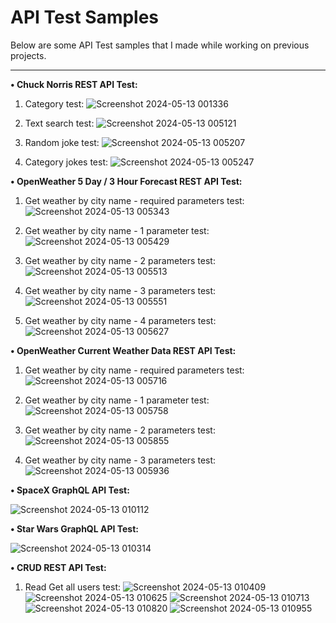 # API Test Samples

Below are some API Test samples that I made while working on previous projects.

----------------

**• Chuck Norris REST API Test:**

1. Category test:
![Screenshot 2024-05-13 001336](https://github.com/AndreiPVA/API-Tests/assets/166728489/a5c9598b-6d3f-4b1c-b512-11552cdc3efe)

2. Text search test:
![Screenshot 2024-05-13 005121](https://github.com/AndreiPVA/API-Tests/assets/166728489/a64cdd2e-39a2-41a3-88dd-340047478af9)

3. Random joke test:
![Screenshot 2024-05-13 005207](https://github.com/AndreiPVA/API-Tests/assets/166728489/f7d133e0-fa38-4305-917a-e2e073acec51)

4. Category jokes test:
![Screenshot 2024-05-13 005247](https://github.com/AndreiPVA/API-Tests/assets/166728489/d5199a9b-9942-4b57-8fa7-bd1b7be4b1ec)


**• OpenWeather 5 Day / 3 Hour Forecast REST API Test:**

1. Get weather by city name - required parameters test:
![Screenshot 2024-05-13 005343](https://github.com/AndreiPVA/API-Tests/assets/166728489/7a9c06be-3c39-4f46-ac01-d6853707528d)

2. Get weather by city name - 1 parameter test:
![Screenshot 2024-05-13 005429](https://github.com/AndreiPVA/API-Tests/assets/166728489/966c6a1b-8001-460f-bd13-8f882090e487)

3. Get weather by city name - 2 parameters test:
![Screenshot 2024-05-13 005513](https://github.com/AndreiPVA/API-Tests/assets/166728489/9b68ba96-d784-46cb-9ceb-0ed7ed56b9c1)

4. Get weather by city name - 3 parameters test:
![Screenshot 2024-05-13 005551](https://github.com/AndreiPVA/API-Tests/assets/166728489/cec60724-2c5f-4c2d-b77a-87f1e463bf25)

5. Get weather by city name - 4 parameters test:
![Screenshot 2024-05-13 005627](https://github.com/AndreiPVA/API-Tests/assets/166728489/c75a3dd9-a551-47f4-ac29-8aa56d6811a4)


**• OpenWeather Current Weather Data REST API Test:**

1. Get weather by city name - required parameters test:
![Screenshot 2024-05-13 005716](https://github.com/AndreiPVA/API-Tests/assets/166728489/d09d49fe-788e-4446-925e-95a4f6b154f1)

2. Get weather by city name - 1 parameter test:
![Screenshot 2024-05-13 005758](https://github.com/AndreiPVA/API-Tests/assets/166728489/edae14c2-38f7-49c9-9058-d7e7a5772871)

3. Get weather by city name - 2 parameters test:
![Screenshot 2024-05-13 005855](https://github.com/AndreiPVA/API-Tests/assets/166728489/6af727df-95a7-40a5-8f0e-6134d0a51935)

4. Get weather by city name - 3 parameters test:
![Screenshot 2024-05-13 005936](https://github.com/AndreiPVA/API-Tests/assets/166728489/b2e85f49-eca9-4161-889a-d97a7684fdd7)


**• SpaceX GraphQL API Test:**

![Screenshot 2024-05-13 010112](https://github.com/AndreiPVA/API-Tests/assets/166728489/3865de3f-2d4b-4a6d-94ef-a162d1f8fdf3)


**• Star Wars GraphQL API Test:**

![Screenshot 2024-05-13 010314](https://github.com/AndreiPVA/API-Tests/assets/166728489/5fedf7c0-69ae-4bb8-9c06-c65d30299478)


**• CRUD REST API Test:**

1. Read Get all users test:
![Screenshot 2024-05-13 010409](https://github.com/AndreiPVA/API-Tests/assets/166728489/b960f198-f967-4830-8e6a-ad12548a9487)
![Screenshot 2024-05-13 010625](https://github.com/AndreiPVA/API-Tests/assets/166728489/ca99f051-67cc-4112-8fd0-0952f3b8b99f)
![Screenshot 2024-05-13 010713](https://github.com/AndreiPVA/API-Tests/assets/166728489/054412d9-3d3a-4cde-b082-a22e9bf56299)
![Screenshot 2024-05-13 010820](https://github.com/AndreiPVA/API-Tests/assets/166728489/5dda1827-cba9-4f65-a9f3-5dd77944457d)
![Screenshot 2024-05-13 010955](https://github.com/AndreiPVA/API-Tests/assets/166728489/065947cd-51c6-41a8-816e-be1baff1052b)
